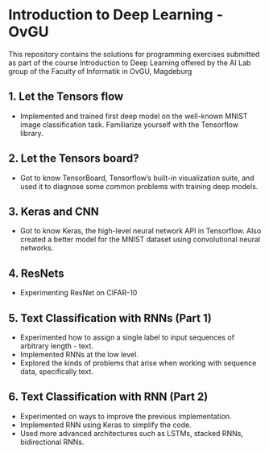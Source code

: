 # Introduction to Deep Learning - OvGU

This repository contains the solutions for programming exercises submitted as part of the course Introduction to Deep Learning offered by the AI Lab group of the Faculty of Informatik in OvGU, Magdeburg

## 1. Let the Tensors flow

- Implemented and trained first deep model on the well-known MNIST image classification task. Familiarize yourself with the Tensorflow library.

## 2. Let the Tensors board?

- Got to know TensorBoard, Tensorflow’s built-in visualization suite, and used it to diagnose some common problems with training deep models. 

## 3. Keras and CNN

- Got to know Keras, the high-level neural network API in Tensorflow. Also created a better model for the MNIST dataset using convolutional neural networks.

## 4. ResNets

- Experimenting ResNet on CIFAR-10 

## 5. Text Classification with RNNs (Part 1)

 - Experimented how to assign a single label to input sequences of arbitrary length - text. 
 - Implemented RNNs at the low level. 
 - Explored the kinds of problems that arise when working with sequence data, specifically text.

 ## 6. Text Classification with RNN (Part 2)

 - Experimented on ways to improve the previous implementation. 
 - Implemented RNN using Keras to simplify the code. 
 - Used more advanced architectures such as LSTMs, stacked RNNs, bidirectional RNNs.